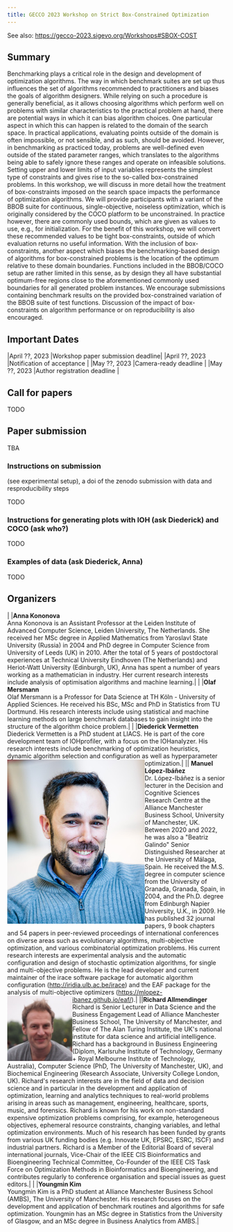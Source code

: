 ```yaml
---
title: GECCO 2023 Workshop on Strict Box-Constrained Optimization
---
```


See also: <https://gecco-2023.sigevo.org/Workshops#SBOX-COST>

## Summary

Benchmarking plays a critical role in the design and development of optimization algorithms. The way in which benchmark suites are set up thus influences the set of algorithms recommended to practitioners and biases the goals of algorithm designers. While relying on such a procedure is generally beneficial, as it allows choosing algorithms which perform well on problems with similar characteristics to the practical problem at hand, there are potential ways in which it can bias algorithm choices. One particular aspect in which this can happen is related to the domain of the search space. In practical applications, evaluating points outside of the domain is often impossible, or not sensible, and as such, should be avoided. However, in benchmarking as practiced today, problems are well-defined even outside of the stated parameter ranges, which translates to the algorithms being able to safely ignore these ranges and operate on infeasible solutions.
Setting upper and lower limits of input variables represents the simplest type of constraints and gives rise to the so-called box-constrained problems. In this workshop, we will discuss in more detail how the treatment of box-constraints imposed on the search space impacts the performance of optimization algorithms. We will provide participants with a variant of the BBOB suite for continuous, single-objective, noiseless optimization, which is originally considered by the COCO platform to be unconstrained. In practice however, there are commonly used bounds, which are given as values to use, e.g., for initialization. For the benefit of this workshop, we will convert these recommended values to be tight box-constraints, outside of which evaluation returns no useful information.
With the inclusion of box-constraints, another aspect which biases the benchmarking-based design of algorithms for box-constrained problems is the location of the optimum relative to these domain boundaries. Functions included in the BBOB/COCO setup are rather limited in this sense, as by design they all have substantial optimum-free regions close to the aforementioned commonly used boundaries for all generated problem instances.
We encourage submissions containing benchmark results on the provided box-constrained variation of the BBOB suite of test functions. Discussion of the impact of box-constraints on algorithm performance or on reproducibility is also encouraged.

## Important Dates ##

|April ??, 2023  |Workshop paper submission deadline|
|April ??, 2023  |Notification of acceptance        |
|May ??, 2023    |Camera-ready deadline             |
|May ??, 2023    |Author registration deadline      |

## Call for papers

TODO

## Paper submission

TBA

### Instructions on submission

(see experimental setup), a doi of the zenodo submission with
data and resproducibility steps

TODO

### Instructions for generating plots with IOH (ask Diederick) and COCO (ask who?)

TODO

### Examples of data (ask Diederick, Anna)

TODO

## Organizers

| |**Anna Kononova**<br>Anna Kononova is an Assistant Professor at the Leiden Institute of Advanced Computer Science, Leiden University, The Netherlands. She received her MSc degree in Applied Mathematics from Yaroslavl State University (Russia) in 2004 and PhD degree in Computer Science from University of Leeds (UK) in 2010. After the total of 5 years of postdoctoral experiences at Technical University Eindhoven (The Netherlands) and Heriot-Watt University (Edinburgh, UK), Anna has spent a number of years working as a mathematician in industry. Her current research interests include analysis of optimisation algorithms and machine learning.|
| |**Olaf Mersmann**<br>Olaf Mersmann is a Professor for Data Science at TH Köln - University of Applied Sciences. He received his BSc, MSc and PhD in Statistics from TU Dortmund. His research interests include using statistical and machine learning methods on large benchmark databases to gain insight into the structure of the algorithm choice problem.|
| |**Diederick Vermetten**<br>Diederick Vermetten is a PhD student at LIACS. He is part of the core development team of IOHprofiler, with a focus on the IOHanalyzer. His research interests include benchmarking of optimization heuristics, dynamic algorithm selection and configuration as well as hyperparameter optimization.|
|<img align="left" src="/assets/fig/lopezibanez-small.jpg" style="width:150px display:block">| **Manuel López-Ibáñez**<br>Dr. López-Ibáñez is a senior lecturer in the Decision and Cognitive Sciences Research Centre at the Alliance Manchester Business School, University of Manchester, UK. Between 2020 and 2022, he was also a "Beatriz Galindo" Senior Distinguished Researcher at the University of Málaga, Spain. He received the M.S. degree in computer science from the University of Granada, Granada, Spain, in 2004, and the Ph.D. degree from Edinburgh Napier University, U.K., in 2009. He has published 32 journal papers, 9 book chapters and 54 papers in peer-reviewed proceedings of international conferences on diverse areas such as evolutionary algorithms, multi-objective optimization, and various combinatorial optimization problems. His current research interests are experimental analysis and the automatic configuration and design of stochastic optimization algorithms, for single and multi-objective problems. He is the lead developer and current maintainer of the irace software package for automatic algorithm configuration (http://iridia.ulb.ac.be/irace) and the EAF package for the analysis of multi-objective optimizers (https://mlopez-ibanez.github.io/eaf/).|
|<img align="left" src="/assets/fig/allmendiger.jpg" width="150">|**Richard Allmendinger**<br>Richard is Senior Lecturer in Data Science and the Business Engagement Lead of Alliance Manchester Business School, The University of Manchester, and Fellow of The Alan Turing Institute, the UK's national institute for data science and artificial intelligence. Richard has a background in Business Engineering (Diplom, Karlsruhe Institute of Technology, Germany + Royal Melbourne Institute of Technology, Australia), Computer Science (PhD, The University of Manchester, UK), and Biochemical Engineering (Research Associate, University College London, UK). Richard's research interests are in the field of data and decision science and in particular in the development and application of optimization, learning and analytics techniques to real-world problems arising in areas such as management, engineering, healthcare, sports, music, and forensics. Richard is known for his work on non-standard expensive optimization problems comprising, for example, heterogeneous objectives, ephemeral resource constraints, changing variables, and lethal optimization environments. Much of his research has been funded by grants from various UK funding bodies (e.g. Innovate UK, EPSRC, ESRC, ISCF) and industrial partners. Richard is a Member of the Editorial Board of several international journals, Vice-Chair of the IEEE CIS Bioinformatics and Bioengineering Technical Committee, Co-Founder of the IEEE CIS Task Force on Optimization Methods in Bioinformatics and Bioengineering, and contributes regularly to conference organisation and special issues as guest editors.|
| |**Youngmin Kim**<br>Youngmin Kim is a PhD student at Alliance Manchester Business School (AMBS), The University of Manchester. His research focuses on the development and application of benchmark routines and algorithms for safe optimization. Youngmin has an MSc degree in Statistics from the University of Glasgow, and an MSc degree in Business Analytics from AMBS.|

